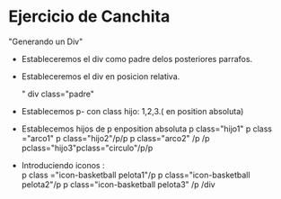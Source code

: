 

## <h1>Ejercicio de  Canchita</h1>
"Generando un Div"

* Estableceremos el div como padre delos posteriores parrafos.
* Estableceremos el div en posicion relativa.

   " div class="padre"
* Establecemos p- con class hijo:
1,2,3.( en position absoluta)
* Establecemos hijos de p enposition absoluta
    p class="hijo1" p class ="arco1"
    p class="hijo2"/p/p
    p class="arco2" /p /p
    pclass="hijo3"pclass="circulo"/p/p

* Introduciendo iconos  :  
    p class ="icon-basketball pelota1"/p
    p class="icon-basketball pelota2"/p
    p class="icon-basketball pelota3" /p
    /div
